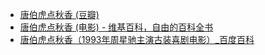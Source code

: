 - [唐伯虎点秋香 (豆瓣)](https://movie.douban.com/subject/1306249/)
- [唐伯虎点秋香 (电影) - 维基百科，自由的百科全书](https://zh.wikipedia.org/wiki/%E5%94%90%E4%BC%AF%E8%99%8E%E9%BB%9E%E7%A7%8B%E9%A6%99_(%E9%9B%BB%E5%BD%B1))
- [唐伯虎点秋香（1993年周星驰主演古装喜剧电影）_百度百科](https://baike.baidu.com/item/%E5%94%90%E4%BC%AF%E8%99%8E%E7%82%B9%E7%A7%8B%E9%A6%99/6435327)
